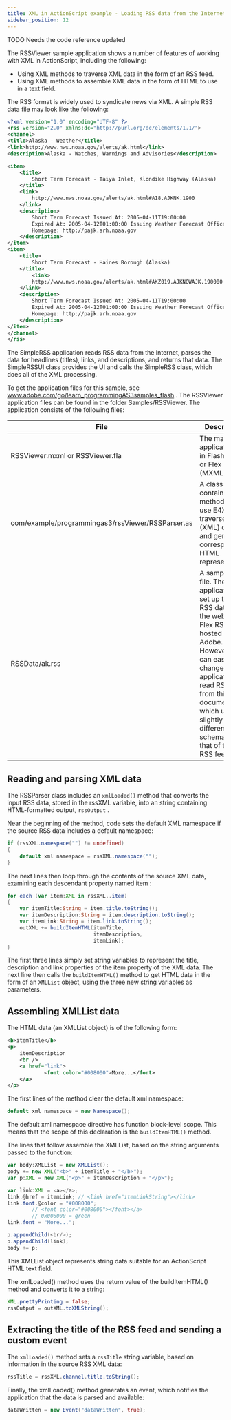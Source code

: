 ```yaml
---
title: XML in ActionScript example - Loading RSS data from the Internet
sidebar_position: 12
---
```


TODO Needs the code reference updated

The RSSViewer sample application shows a number of features of working with XML in ActionScript, including the following:

- Using XML methods to traverse XML data in the form of an RSS feed.
- Using XML methods to assemble XML data in the form of HTML to use in a text field.

The RSS format is widely used to syndicate news via XML. A simple RSS data file may look like the following:

```xml
<?xml version="1.0" encoding="UTF-8" ?>
<rss version="2.0" xmlns:dc="http://purl.org/dc/elements/1.1/">
<channel>
<title>Alaska - Weather</title>
<link>http://www.nws.noaa.gov/alerts/ak.html</link>
<description>Alaska - Watches, Warnings and Advisories</description>

<item>
    <title>
        Short Term Forecast - Taiya Inlet, Klondike Highway (Alaska)
    </title>
    <link>
        http://www.nws.noaa.gov/alerts/ak.html#A18.AJKNK.1900
    </link>
    <description>
        Short Term Forecast Issued At: 2005-04-11T19:00:00
        Expired At: 2005-04-12T01:00:00 Issuing Weather Forecast Office
        Homepage: http://pajk.arh.noaa.gov
    </description>
</item>
<item>
    <title>
        Short Term Forecast - Haines Borough (Alaska)
    </title>
        <link>
        http://www.nws.noaa.gov/alerts/ak.html#AKZ019.AJKNOWAJK.190000
    </link>
    <description>
        Short Term Forecast Issued At: 2005-04-11T19:00:00
        Expired At: 2005-04-12T01:00:00 Issuing Weather Forecast Office
        Homepage: http://pajk.arh.noaa.gov
    </description>
</item>
</channel>
</rss>
```

The SimpleRSS application reads RSS data from the Internet, parses the data for headlines (titles), links, and descriptions, and returns that data. The SimpleRSSUI class provides the UI and calls the SimpleRSS class, which does all of the XML processing.

To get the application files for this sample, see www.adobe.com/go/learn_programmingAS3samples_flash . The RSSViewer application files can be found in the folder Samples/RSSViewer. The application consists of the following files:

| File                                              | Description                                                                                                                                                                                                                                                                |
| ------------------------------------------------- | -------------------------------------------------------------------------------------------------------------------------------------------------------------------------------------------------------------------------------------------------------------------------- |
| RSSViewer.mxml or RSSViewer.fla                   | The main application file in Flash (FLA) or Flex (MXML).                                                                                                                                                                                                                   |
| com/example/programmingas3/rssViewer/RSSParser.as | A class that contains methods that use E4X to traverse RSS (XML) data and generate a corresponding HTML representation.                                                                                                                                                    |
| RSSData/ak.rss                                    | A sample RSS file. The application is set up to read RSS data from the web, at a Flex RSS feed hosted by Adobe. However, you can easily change the application to read RSS data from this document, which uses a slightly different schema than that of the Flex RSS feed. |

## Reading and parsing XML data

The RSSParser class includes an `xmlLoaded()` method that converts the input RSS data, stored in the rssXML variable, into an string containing HTML-formatted output, `rssOutput` .

Near the beginning of the method, code sets the default XML namespace if the source RSS data includes a default namespace:

```actionscript
if (rssXML.namespace("") != undefined)
{
    default xml namespace = rssXML.namespace("");
}
```

The next lines then loop through the contents of the source XML data, examining each descendant property named item :

```actionscript
for each (var item:XML in rssXML..item)
{
    var itemTitle:String = item.title.toString();
    var itemDescription:String = item.description.toString();
    var itemLink:String = item.link.toString();
    outXML += buildItemHTML(itemTitle,
                            itemDescription,
                            itemLink);
}
```

The first three lines simply set string variables to represent the title, description and link properties of the item property of the XML data. The next line then calls the `buildItemHTML()` method to get HTML data in the form of an `XMLList` object, using the three new string variables as parameters.

## Assembling XMLList data

The HTML data (an XMLList object) is of the following form:

```xml
<b>itemTitle</b>
<p>
    itemDescription
    <br />
    <a href="link">
            <font color="#008000">More...</font>
    </a>
</p>
```

The first lines of the method clear the default xml namespace:

```actionscript
default xml namespace = new Namespace();
```

The default xml namespace directive has function block-level scope. This means that the scope of this declaration is the `buildItemHTML()` method.

The lines that follow assemble the XMLList, based on the string arguments passed to the function:

```actionscript
var body:XMLList = new XMLList();
body += new XML("<b>" + itemTitle + "</b>");
var p:XML = new XML("<p>" + itemDescription + "</p>");

var link:XML = <a></a>;
link.@href = itemLink; // <link href="itemLinkString"></link>
link.font.@color = "#008000";
        // <font color="#008000"></font></a>
        // 0x008000 = green
link.font = "More...";

p.appendChild(<br/>);
p.appendChild(link);
body += p;
```

This XMLList object represents string data suitable for an ActionScript HTML text field.

The xmlLoaded() method uses the return value of the buildItemHTML() method and converts it to a string:

```actionscript
XML.prettyPrinting = false;
rssOutput = outXML.toXMLString();
```

## Extracting the title of the RSS feed and sending a custom event

The `xmlLoaded()` method sets a `rssTitle` string variable, based on information in the source RSS XML data:

```actionscript
rssTitle = rssXML.channel.title.toString();
```

Finally, the xmlLoaded() method generates an event, which notifies the application that the data is parsed and available:

```actionscript
dataWritten = new Event("dataWritten", true);
```
